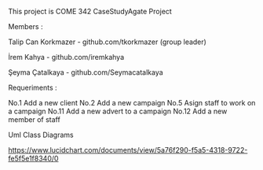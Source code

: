 This project is COME 342 CaseStudyAgate Project


Members :

Talip Can Korkmazer - github.com/tkorkmazer (group leader)

İrem Kahya - github.com/iremkahya

Şeyma Çatalkaya - github.com/Seymacatalkaya



Requeriments :

No.1 Add a new client
No.2 Add a new campaign
No.5 Asign staff to work on a campaign
No.11 Add a new advert to a campaign
No.12 Add a new member of staff



Uml Class Diagrams

https://www.lucidchart.com/documents/view/5a76f290-f5a5-4318-9722-fe5f5e1f8340/0
